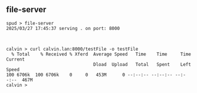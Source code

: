 ## file-server


    spud > file-server
    2025/03/27 17:45:37 serving . on port: 8000



    calvin > curl calvin.lan:8000/testFile -o testFile
      % Total    % Received % Xferd  Average Speed   Time    Time     Time  Current
                                     Dload  Upload   Total   Spent    Left  Speed
    100 6706k  100 6706k    0     0   453M      0 --:--:-- --:--:-- --:--:--  467M
    calvin >
